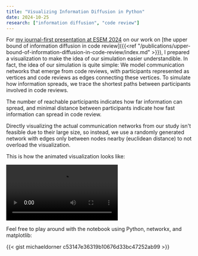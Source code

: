 ```yaml
---
title: "Visualizing Information Diffusion in Python"
date: 2024-10-25
research: ["information diffusion", "code review"]
---
```


For [my journal-first presentation at ESEM 2024](https://conf.researchr.org/details/esem-2024/esem-2024-journal-first/5/The-upper-bound-of-information-diffusion-in-code-review) on our work on [the upper bound of information diffusion in code review]({{<ref "/publications/upper-bound-of-information-diffusion-in-code-review/index.md" >}}), I prepared a visualization to make the idea of our simulation easier understandible. In fact, the idea of our simulation is quite simple: We model communication networks that emerge from code reviews, with participants represented as vertices and code reviews as edges connecting these vertices. To simulate how information spreads, we trace the shortest paths between participants involved in code reviews.

The number of reachable participants indicates how far information can spread, and minimal distance between participants indicate how fast information can spread in code review.

Directly visualizing the actual communication networks from our study isn't feasible due to their large size, so instead, we use a randomly generated network with edges only between nodes nearby (euclidean distance) to not overload the visualization.

This is how the animated visualization looks like:

<video controls>
    <source src="visualizing-information-diffusion.mp4" type="video/mp4">
</video>

Feel free to play around with the notebook using Python, networkx, and matplotlib:

{{< gist michaeldorner c53147e36319b10676d33bc47252ab99 >}}
